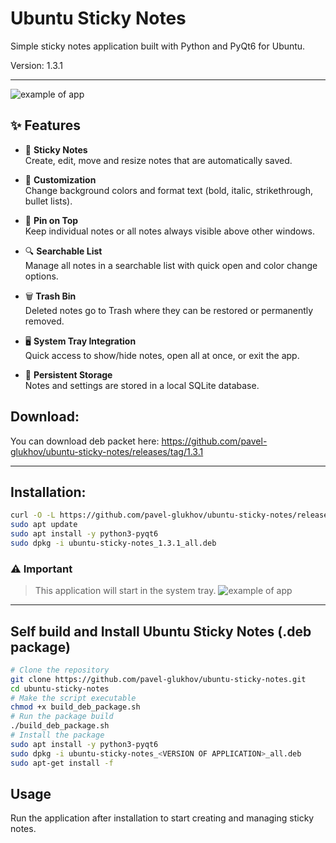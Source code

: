 # Ubuntu Sticky Notes

Simple sticky notes application built with Python and PyQt6 for Ubuntu.

Version: 1.3.1
_______________

![example of app](https://github.com/pavel-glukhov/ubuntu_sticky_notes/blob/main/pic/example_1.3.0.png)

## ✨ Features

- 📝 **Sticky Notes**  
  Create, edit, move and resize notes that are automatically saved.

- 🎨 **Customization**  
  Change background colors and format text (bold, italic, strikethrough, bullet lists).

- 📌 **Pin on Top**  
  Keep individual notes or all notes always visible above other windows.

- 🔍 **Searchable List**  
  Manage all notes in a searchable list with quick open and color change options.

- 🗑 **Trash Bin**  
  Deleted notes go to Trash where they can be restored or permanently removed.

- 🖥 **System Tray Integration**  
  Quick access to show/hide notes, open all at once, or exit the app.

- 💾 **Persistent Storage**  
  Notes and settings are stored in a local SQLite database.


## Download:
You can download deb packet here:
https://github.com/pavel-glukhov/ubuntu-sticky-notes/releases/tag/1.3.1
______________________________________________________________________________________
## Installation:
```bash
curl -O -L https://github.com/pavel-glukhov/ubuntu-sticky-notes/releases/download/1.3.1/ubuntu-sticky-notes_1.3.1_all.deb
sudo apt update
sudo apt install -y python3-pyqt6
sudo dpkg -i ubuntu-sticky-notes_1.3.1_all.deb
```

### ⚠️ Important
> This application will start in the system tray. 
![example of app](https://github.com/pavel-glukhov/ubuntu_sticky_notes/blob/main/pic/tray_example.png)
_____________________________________________________________________________________
## Self build and Install Ubuntu Sticky Notes (.deb package)

``` bash
# Clone the repository
git clone https://github.com/pavel-glukhov/ubuntu-sticky-notes.git
cd ubuntu-sticky-notes
# Make the script executable
chmod +x build_deb_package.sh
# Run the package build
./build_deb_package.sh
# Install the package
sudo apt install -y python3-pyqt6
sudo dpkg -i ubuntu-sticky-notes_<VERSION OF APPLICATION>_all.deb
sudo apt-get install -f
```

## Usage
Run the application after installation to start creating and managing sticky notes.

